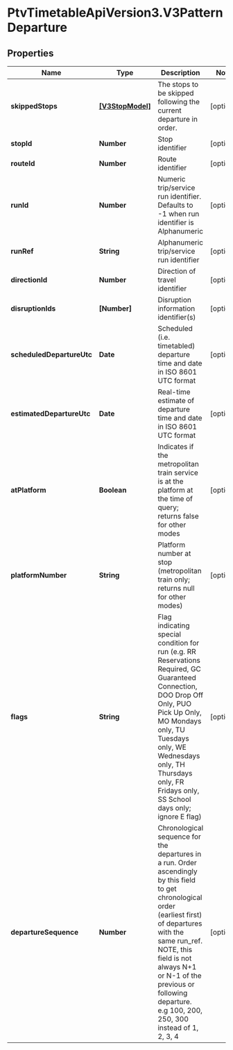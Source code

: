 # PtvTimetableApiVersion3.V3PatternDeparture

## Properties
Name | Type | Description | Notes
------------ | ------------- | ------------- | -------------
**skippedStops** | [**[V3StopModel]**](V3StopModel.md) | The stops to be skipped following the current departure in order. | [optional] 
**stopId** | **Number** | Stop identifier | [optional] 
**routeId** | **Number** | Route identifier | [optional] 
**runId** | **Number** | Numeric trip/service run identifier. Defaults to -1 when run identifier is Alphanumeric | [optional] 
**runRef** | **String** | Alphanumeric trip/service run identifier | [optional] 
**directionId** | **Number** | Direction of travel identifier | [optional] 
**disruptionIds** | **[Number]** | Disruption information identifier(s) | [optional] 
**scheduledDepartureUtc** | **Date** | Scheduled (i.e. timetabled) departure time and date in ISO 8601 UTC format | [optional] 
**estimatedDepartureUtc** | **Date** | Real-time estimate of departure time and date in ISO 8601 UTC format | [optional] 
**atPlatform** | **Boolean** | Indicates if the metropolitan train service is at the platform at the time of query; returns false for other modes | [optional] 
**platformNumber** | **String** | Platform number at stop (metropolitan train only; returns null for other modes) | [optional] 
**flags** | **String** | Flag indicating special condition for run (e.g. RR Reservations Required, GC Guaranteed Connection, DOO Drop Off Only, PUO Pick Up Only, MO Mondays only, TU Tuesdays only, WE Wednesdays only, TH Thursdays only, FR Fridays only, SS School days only; ignore E flag) | [optional] 
**departureSequence** | **Number** | Chronological sequence for the departures in a run. Order ascendingly by this field to get chronological order (earliest first) of departures with the same run_ref. NOTE, this field is not always N+1 or N-1 of the previous or following departure. e.g 100, 200, 250, 300 instead of 1, 2, 3, 4 | [optional] 
